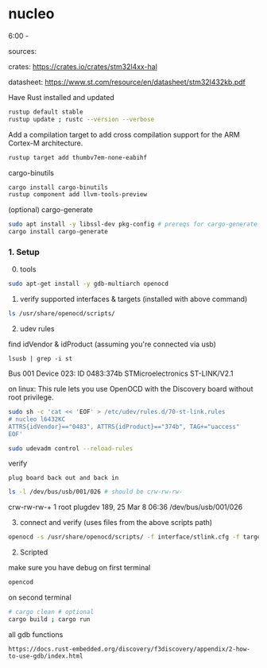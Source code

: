 # nucleo
 
6:00 - 


sources:

crates:
https://crates.io/crates/stm32l4xx-hal

datasheet:
https://www.st.com/resource/en/datasheet/stm32l432kb.pdf



 Have Rust installed and updated
```bash
rustup default stable
rustup update ; rustc --version --verbose
```

Add a compilation target to add cross compilation support for the ARM Cortex-M architecture.
```bash
rustup target add thumbv7em-none-eabihf
```

 cargo-binutils
```bash
cargo install cargo-binutils
rustup component add llvm-tools-preview
```

 (optional) cargo-generate
```bash
sudo apt install -y libssl-dev pkg-config # prereqs for cargo-generate
cargo install cargo-generate
```



### 1. Setup

 0. tools 
```bash
sudo apt-get install -y gdb-multiarch openocd
```


 1. verify supported interfaces & targets (installed with above command)
```bash
ls /usr/share/openocd/scripts/
```

 2.  udev rules

find idVendor & idProduct (assuming you're connected via usb)
```
lsusb | grep -i st
```
Bus 001 Device 023: ID 0483:374b STMicroelectronics ST-LINK/V2.1


on linux: This rule lets you use OpenOCD with the Discovery board without root privilege.
```bash
sudo sh -c 'cat << 'EOF' > /etc/udev/rules.d/70-st-link.rules
# nucleo l6432KC
ATTRS{idVendor}=="0483", ATTRS{idProduct}=="374b", TAG+="uaccess"
EOF'
```

```bash
sudo udevadm control --reload-rules
```

 verify

```
plug board back out and back in
```
```bash
ls -l /dev/bus/usb/001/026 # should be crw-rw-rw-
```
crw-rw-rw-+ 1 root plugdev 189, 25 Mar  8 06:36 /dev/bus/usb/001/026



 3. connect and verify (uses files from the above scripts path)
```bash
openocd -s /usr/share/openocd/scripts/ -f interface/stlink.cfg -f target/stm32l4x.cfg
```


 2. Scripted

make sure you have debug on first terminal
```bash
opencod
```
on second terminal
```bash
# cargo clean # optional
cargo build ; cargo run
```


all gdb functions
```
https://docs.rust-embedded.org/discovery/f3discovery/appendix/2-how-to-use-gdb/index.html
```





